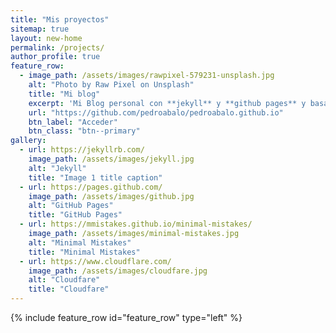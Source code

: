 ```yaml
---
title: "Mis proyectos"
sitemap: true
layout: new-home
permalink: /projects/
author_profile: true
feature_row:
  - image_path: /assets/images/rawpixel-579231-unsplash.jpg
    alt: "Photo by Raw Pixel on Unsplash"
    title: "Mi blog"
    excerpt: 'Mi Blog personal con **jekyll** y **github pages** y basado en el tema de **minimal mistakes**. La seguridad la he implementado a través de **cloudfare**.'
    url: "https://github.com/pedroabalo/pedroabalo.github.io"
    btn_label: "Acceder"
    btn_class: "btn--primary"
gallery:
  - url: https://jekyllrb.com/
    image_path: /assets/images/jekyll.jpg
    alt: "Jekyll"
    title: "Image 1 title caption"
  - url: https://pages.github.com/
    image_path: /assets/images/github.jpg
    alt: "GitHub Pages"
    title: "GitHub Pages"
  - url: https://mmistakes.github.io/minimal-mistakes/
    image_path: /assets/images/minimal-mistakes.jpg
    alt: "Minimal Mistakes"
    title: "Minimal Mistakes"
  - url: https://www.cloudflare.com/
    image_path: /assets/images/cloudfare.jpg
    alt: "Cloudfare"
    title: "Cloudfare"
---
```



{% include feature_row id="feature_row" type="left" %}
